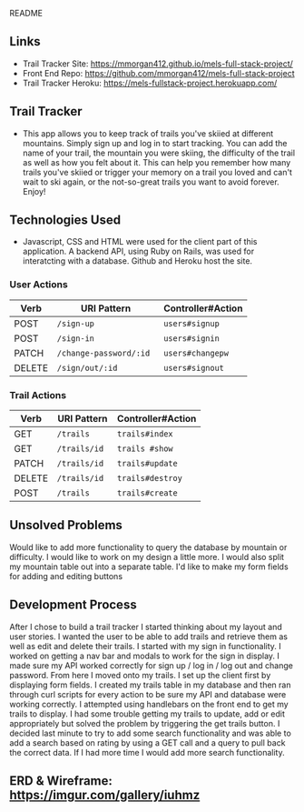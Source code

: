 README

## Links

- Trail Tracker Site: https://mmorgan412.github.io/mels-full-stack-project/
- Front End Repo: https://github.com/mmorgan412/mels-full-stack-project
- Trail Tracker Heroku: https://mels-fullstack-project.herokuapp.com/

## Trail Tracker

- This app allows you to keep track of trails you've skiied at different mountains.
    Simply sign up and log in to start tracking.  You can add the name of your trail,
    the mountain you were skiing, the difficulty of the trail as well as how you felt about it.
    This can help you remember how many trails you've skiied or trigger your memory on
    a trail you loved and can't wait to ski again, or the not-so-great trails you want to
    avoid forever.  Enjoy!

## Technologies Used

  - Javascript, CSS and HTML were used for the client part of this application.
    A backend API, using Ruby on Rails, was used for interatcting with a database.
    Github and Heroku host the site.

### User Actions

| Verb   | URI Pattern            | Controller#Action    |
|--------|------------------------|----------------------|
| POST   | `/sign-up`             |    `users#signup`    |
| POST   | `/sign-in `            |  `users#signin`      |
| PATCH  | `/change-password/:id `|  `users#changepw`    |
| DELETE | `/sign/out/:id `       |   `users#signout`    |


### Trail Actions

| Verb   | URI Pattern         | Controller#Action    |
|--------|---------------------|----------------------|
| GET    | `/trails`           |    `trails#index`    |
| GET    | `/trails/id `       |  `trails #show`      |
| PATCH  | `/trails/id `       |  `trails#update`     |
| DELETE | `/trails/id `       |   `trails#destroy`   |
| POST   | `/trails`           |   `trails#create`    |


## Unsolved Problems
  Would like to add more functionality to query the database by mountain or difficulty.
  I would like to work on my design a little more.  I would also split my mountain table
  out into a separate table.  I'd like to make my form fields for adding and editing buttons

## Development Process
  After I chose to build a trail tracker I started thinking about my layout and user stories.
  I wanted the user to be able to add trails and retrieve them as well as edit and delete their trails.
  I started with my sign in functionality.  I worked on getting a nav bar and modals to work for
  the sign in display.  I made sure my API worked correctly for sign up / log in / log out and change password.
  From here I moved onto my trails.  I set up the client first by displaying form fields.  I created
  my trails table in my database and then ran through curl scripts for every action to be sure my API
  and database were working correctly.  I attempted using handlebars on the front end to get my trails to display.
  I had some trouble getting my trails to update, add or edit appropriately but solved the problem by triggering
  the get trails button.  I decided last minute to try to add some search functionality and was able to add
  a search based on rating by using a GET call and a query to pull back the correct data.  If I had more time
  I would add more search functionality.


 ## ERD & Wireframe: https://imgur.com/gallery/iuhmz
